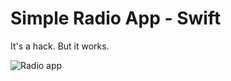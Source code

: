 # Simple Radio App - Swift
It's a hack. But it works.

![Radio app](https://i.imgur.com/viOSxuB.png)
